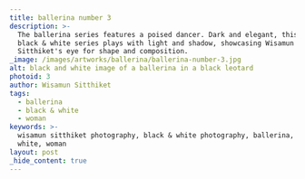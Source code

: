```yaml
---
title: ballerina number 3
description: >-
  The ballerina series features a poised dancer. Dark and elegant, this
  black & white series plays with light and shadow, showcasing Wisamun
  Sitthiket's eye for shape and composition.
_image: /images/artworks/ballerina/ballerina-number-3.jpg
alt: black and white image of a ballerina in a black leotard
photoid: 3
author: Wisamun Sitthiket
tags:
  - ballerina
  - black & white
  - woman
keywords: >-
  wisamun sitthiket photography, black & white photography, ballerina, black &
  white, woman
layout: post
_hide_content: true
---
```


